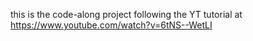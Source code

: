 this is the code-along project following the YT tutorial at https://www.youtube.com/watch?v=6tNS--WetLI